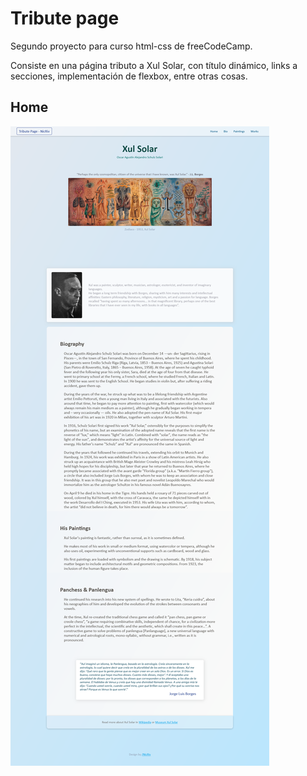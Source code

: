 # Tribute page

Segundo proyecto para curso html-css de freeCodeCamp.

Consiste en una página tributo a Xul Solar, con título dinámico, links a secciones, implementación de flexbox, entre otras cosas.

## Home

![Home](images/home.png)